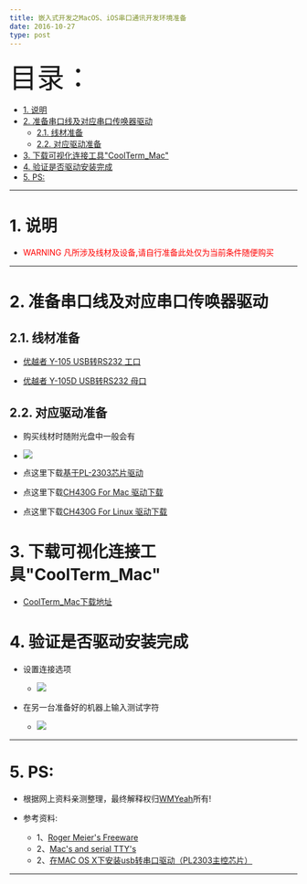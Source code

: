 ```yaml
---
title: 嵌入式开发之MacOS、iOS串口通讯开发环境准备
date: 2016-10-27
type: post
---
```


<font size=20>目录：</font>
<!-- TOC -->

- [1. 说明](#1-说明)
- [2. 准备串口线及对应串口传唤器驱动](#2-准备串口线及对应串口传唤器驱动)
	- [2.1. 线材准备](#21-线材准备)
	- [2.2. 对应驱动准备](#22-对应驱动准备)
- [3. 下载可视化连接工具"CoolTerm\_Mac"](#3-下载可视化连接工具coolterm_mac)
- [4. 验证是否驱动安装完成](#4-验证是否驱动安装完成)
- [5. PS:](#5-ps)

<!-- /TOC -->

----

# 1. 说明

* <font color=red>WARNING 凡所涉及线材及设备,请自行准备此处仅为当前条件随便购买</font>

----

# 2. 准备串口线及对应串口传唤器驱动
## 2.1. 线材准备
*	[优越者 Y-105 USB转RS232  工口][2]

*	[优越者 Y-105D USB转RS232 母口][3]

## 2.2. 对应驱动准备
* 购买线材时随附光盘中一般会有

* ![](img/wm_article_Mac-iOS_01.png)

* 点这里下载[基于PL-2303芯片驱动][8]

* 点这里下载[CH430G For Mac 驱动下载][9]

* 点这里下载[CH430G For Linux 驱动下载][10]


# 3. 下载可视化连接工具"CoolTerm_Mac"
* [CoolTerm_Mac下载地址][7]


# 4. 验证是否驱动安装完成
*	设置连接选项
	* ![](img/wm_article_Mac-iOS_02.png)

*	在另一台准备好的机器上输入测试字符

	* ![](img/wm_article_Mac-iOS_03.png)

------

# 5. PS:
* 根据网上资料亲测整理，最终解释权归[WMYeah][1]所有!

* 参考资料:

	* 1、[Roger Meier's Freeware][4]
	* 2、[Mac's and serial TTY's][5]
	* 2、[在MAC OS X下安装usb转串口驱动（PL2303主控芯片）][6]

------

[1]:http://www.wmyeah.com
[2]:http://www.unitek-it.com/html/products/usbchuankoubingkou/92.html
[3]:http://item.jd.com/2176746.html
[4]:http://freeware.the-meiers.org/
[5]:http://pbxbook.com/other/mac-tty.html
[6]:http://www.cnblogs.com/humaoxiao/p/3594953.html?utm_source=tuicool&utm_medium=referral

[7]:http://soft.wmyeah.com/CoolTerm_Mac.zip
[8]:http://soft.wmyeah.com/PL2303_Unitek.zip
[9]:http://www.wch.cn/download/CH341SER_MAC_ZIP.html
[10]:http://www.wch.cn/download/CH341SER_LINUX_ZIP.html
